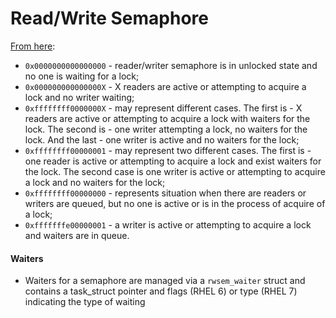 # Read/Write Semaphore

[From here](https://0xax.gitbooks.io/linux-insides/content/SyncPrim/linux-sync-5.html):

- `0x0000000000000000` - reader/writer semaphore is in unlocked state and no one is waiting for a lock;
- `0x000000000000000X` - X readers are active or attempting to acquire a lock and no writer waiting;
- `0xffffffff0000000X` - may represent different cases. The first is - X readers are active or attempting to acquire a lock with waiters for the lock. The second is - one writer attempting a lock, no waiters for the lock. And the last - one writer is active and no waiters for the lock;
- `0xffffffff00000001` - may represent two different cases. The first is - one reader is active or attempting to acquire a lock and exist waiters for the lock. The second case is one writer is active or attempting to acquire a lock and no waiters for the lock;
- `0xffffffff00000000` - represents situation when there are readers or writers are queued, but no one is active or is in the process of acquire of a lock;
- `0xfffffffe00000001` - a writer is active or attempting to acquire a lock and waiters are in queue.

#### Waiters

- Waiters for a semaphore are managed via a `rwsem_waiter` struct and contains a task_struct pointer and flags (RHEL 6) or type (RHEL 7) indicating the type of waiting

